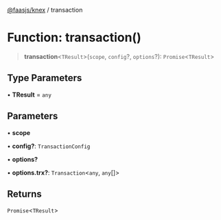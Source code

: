 [@faasjs/knex](../README.md) / transaction

# Function: transaction()

> **transaction**\<`TResult`\>(`scope`, `config`?, `options`?): `Promise`\<`TResult`\>

## Type Parameters

• **TResult** = `any`

## Parameters

• **scope**

• **config?**: `TransactionConfig`

• **options?**

• **options.trx?**: `Transaction`\<`any`, `any`[]\>

## Returns

`Promise`\<`TResult`\>
